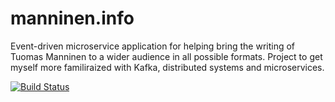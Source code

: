 # manninen.info

Event-driven microservice application for helping bring the writing of Tuomas
Manninen to a wider audience in all possible formats. Project to get
myself more familiraized with Kafka, distributed systems and microservices.


[![Build Status](https://travis-ci.com/melonmanchan/manninen.info.svg?branch=master)](https://travis-ci.com/melonmanchan/manninen.info)
